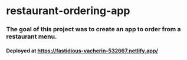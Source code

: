 # restaurant-ordering-app
### The goal of this project was to create an app to order from a restaurant menu.
#### Deployed at https://fastidious-vacherin-532667.netlify.app/
